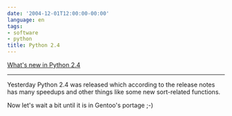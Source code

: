 ```yaml
---
date: '2004-12-01T12:00:00-00:00'
language: en
tags:
- software
- python
title: Python 2.4
---
```



<a href="http://www.python.org/2.4/highlights.html">What's new in Python 2.4</a>

-------------------------------



Yesterday Python 2.4 was released which according to the release notes has many speedups  and other things like some new sort-related functions.



Now let's wait a bit until it is in Gentoo's portage ;-)

